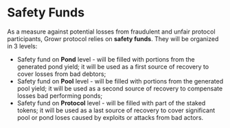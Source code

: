 # Safety Funds
As a measure against potential losses from fraudulent and unfair protocol participants, Growr protocol relies on **safety funds**. They will be organized in 3 levels:
- Safety fund on **Pond** level - will be filled with portions from the generated pond yield; it will be used as a first source of recovery to cover losses from bad debtors;
- Safety fund on **Pool** level - will be filled with portions from the generated pool yield; it will be used as a second source of recovery to compensate losses bad performing ponds;
- Safety fund on **Protocol** level - will be filled with part of the staked tokens; it will be used as a last source of recovery to cover significant pool or pond loses caused by exploits or attacks from bad actors.
